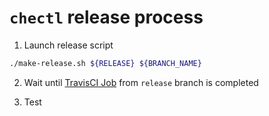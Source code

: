 # `chectl` release process

1. Launch release script

```bash
./make-release.sh ${RELEASE} ${BRANCH_NAME}
```

2. Wait until [TravisCI Job](https://travis-ci.org/che-incubator/chectl/branches) from `release` branch is completed

3. Test
